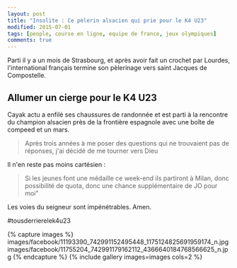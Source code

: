 ```yaml
---
layout: post
title: "Insolite : Ce pèlerin alsacien qui prie pour le K4 U23"
modified: 2015-07-01
tags: [people, course en ligne, equipe de france, jeux olympiques]
comments: true
---
```


Parti il y a un mois de Strasbourg, et après avoir fait un crochet par Lourdes, l'international français termine son pèlerinage vers saint Jacques de Compostelle.

## Allumer un cierge pour le K4 U23

Cayak actu a enfilé ses chaussures de randonnée et est parti à la rencontre du champion alsacien près de la frontière espagnole avec une boîte de compeed et un mars.

> Après trois années à me poser des questions qui ne trouvaient pas de réponses, j'ai décidé de me tourner vers Dieu

Il n'en reste pas moins cartésien :

> Si les jeunes font une médaille ce week-end ils partiront à Milan, donc possibilité de quota, donc une chance supplémentaire de JO pour moi"

Les voies du seigneur sont impénétrables. Amen.

‪#‎tousderrierelek4u23‬


{% capture images %}
images/facebook/11193390_742991152495448_1175124825691959174_n.jpg
images/facebook/11755204_742991179162112_4366640184768566625_n.jpg
{% endcapture %}
{% include gallery images=images cols=2 %}
